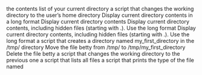  the contents list of your current directory
 a script that changes the working directory to the user’s home directory
Display current directory contents in a long format
Display current directory contents
Display current directory contents, including hidden files (starting with .). Use the long format
Display current directory contents, including hidden files (starting with .). Use the long format
a script that creates a directory named my_first_directory in the /tmp/ directory
Move the file betty from /tmp/ to /tmp/my_first_directory
Delete the file betty
a script that changes the working directory to the previous one
a script that lists all files
  a script that prints the type of the file named 
